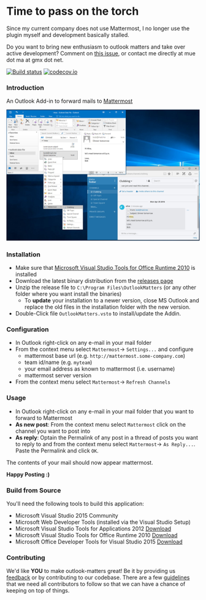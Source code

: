 Time to pass on the torch
=========================

Since my current company does not use Mattermost, I no longer use the plugin myself and development basically stalled.

Do you want to bring new enthusiasm to outlook matters and take over active development? Comment on [this issue](https://github.com/makmu/outlook-matters/issues/82), or contact me directly at mue dot ma at gmx dot net.

[![Build status](https://ci.appveyor.com/api/projects/status/gvddf3tonfjuwaoi?svg=true)](https://ci.appveyor.com/project/makmu/outlook-matters)
[![codecov.io](https://codecov.io/github/makmu/outlook-matters/coverage.svg?branch=master)](https://codecov.io/github/makmu/outlook-matters?branch=master)
### Introduction
An Outlook Add-in to forward mails to [Mattermost](http://www.mattermost.org/)

![Screenshot](doc/screenshot.jpg)

### Installation
* Make sure that [Microsoft Visual Studio Tools for Office Runtime 2010](https://www.microsoft.com/en-us/download/details.aspx?id=48217) is installed
* Download the latest binary distribution from the [releases page](https://github.com/makmu/outlook-matters/releases)
* Unzip the release file to `C:\Program Files\OutlookMatters` (or any other folder where you want install the binaries)
  * To **update** your installation to a newer version, close MS Outlook and replace the old files in the installation folder with the new version. 
* Double-Click file `OutlookMatters.vsto` to install/update the Addin.

### Configuration
* In Outlook right-click on any e-mail in your mail folder
* From the context menu select `Mattermost`-> `Settings...` and configure
  * mattermost base url (e.g. `http://mattermost.some-company.com`)
  * team id/name (e.g. `myteam`)
  * your email address as known to mattermost (i.e. username)
  * mattermost server version
* From the context menu select `Mattermost`-> `Refresh Channels`

### Usage
* In Outlook right-click on any e-mail in your mail folder that you want to forward to Mattermost
* **As new post**: From the context menu select `Mattermost` click on the channel you want to post into
* **As reply**: Optain the Permalink of any post in a thread of posts you want to reply to and from the context menu select `Mattermost`-> `As Reply...`. Paste the Permalink and click `OK`.

The contents of your mail should now appear mattermost.

**Happy Posting :)**

### Build from Source
You'll need the following tools to build this application:

* Microsoft Visual Studio 2015 Community
* Microsoft Web Developer Tools (installed via the Visual Studio Setup)
* Microsoft Visual Studio Tools for Applications 2012 [Download]( https://www.microsoft.com/de-DE/download/details.aspx?id=38807)
* Microsoft Visual Studio Tools for Office Runtime 2010 [Download](https://www.microsoft.com/en-us/download/details.aspx?id=48217)
* Microsoft Office Developer Tools for Visual Studio 2015 [Download](https://www.visualstudio.com/en-us/features/office-tools-vs.aspx)

### Contributing
We'd like **YOU** to make outlook-matters great! Be it by providing us [feedback](https://github.com/makmu/outlook-matters/issues) or by contributing to our codebase. There are a few [guidelines](CONTRIBUTING.md) that we need all contributors to follow so that we can have a chance of keeping on
top of things.

